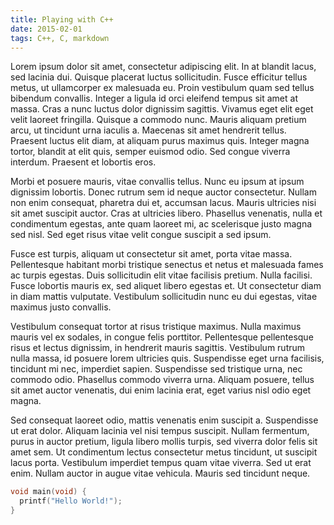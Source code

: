 ```yaml
---
title: Playing with C++
date: 2015-02-01
tags: C++, C, markdown
---
```


Lorem ipsum dolor sit amet, consectetur adipiscing elit. In at blandit lacus, sed lacinia dui. Quisque placerat luctus sollicitudin. Fusce efficitur tellus metus, ut ullamcorper ex malesuada eu. Proin vestibulum quam sed tellus bibendum convallis. Integer a ligula id orci eleifend tempus sit amet at massa. Cras a nunc luctus dolor dignissim sagittis. Vivamus eget elit eget velit laoreet fringilla. Quisque a commodo nunc. Mauris aliquam pretium arcu, ut tincidunt urna iaculis a. Maecenas sit amet hendrerit tellus. Praesent luctus elit diam, at aliquam purus maximus quis. Integer magna tortor, blandit at elit quis, semper euismod odio. Sed congue viverra interdum. Praesent et lobortis eros.

Morbi et posuere mauris, vitae convallis tellus. Nunc eu ipsum at ipsum dignissim lobortis. Donec rutrum sem id neque auctor consectetur. Nullam non enim consequat, pharetra dui et, accumsan lacus. Mauris ultricies nisi sit amet suscipit auctor. Cras at ultricies libero. Phasellus venenatis, nulla et condimentum egestas, ante quam laoreet mi, ac scelerisque justo magna sed nisl. Sed eget risus vitae velit congue suscipit a sed ipsum.

Fusce est turpis, aliquam ut consectetur sit amet, porta vitae massa. Pellentesque habitant morbi tristique senectus et netus et malesuada fames ac turpis egestas. Duis sollicitudin elit vitae facilisis pretium. Nulla facilisi. Fusce lobortis mauris ex, sed aliquet libero egestas et. Ut consectetur diam in diam mattis vulputate. Vestibulum sollicitudin nunc eu dui egestas, vitae maximus justo convallis.

Vestibulum consequat tortor at risus tristique maximus. Nulla maximus mauris vel ex sodales, in congue felis porttitor. Pellentesque pellentesque risus et lectus dignissim, in hendrerit mauris sagittis. Vestibulum rutrum nulla massa, id posuere lorem ultricies quis. Suspendisse eget urna facilisis, tincidunt mi nec, imperdiet sapien. Suspendisse sed tristique urna, nec commodo odio. Phasellus commodo viverra urna. Aliquam posuere, tellus sit amet auctor venenatis, dui enim lacinia erat, eget varius nisl odio eget magna.

Sed consequat laoreet odio, mattis venenatis enim suscipit a. Suspendisse ut erat dolor. Aliquam lacinia vel nisi tempus suscipit. Nullam fermentum, purus in auctor pretium, ligula libero mollis turpis, sed viverra dolor felis sit amet sem. Ut condimentum lectus consectetur metus tincidunt, ut suscipit lacus porta. Vestibulum imperdiet tempus quam vitae viverra. Sed ut erat enim. Nullam auctor in augue vitae vehicula. Mauris sed tincidunt neque.

```c
void main(void) {
  printf("Hello World!");
}
```
